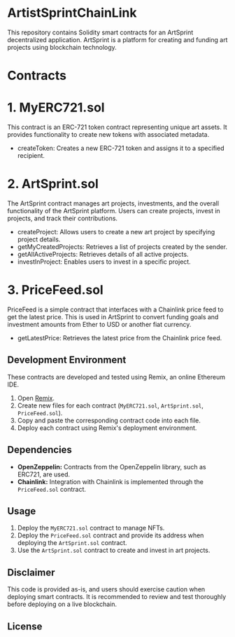 # ArtistSprintChainLink
This repository contains Solidity smart contracts for an ArtSprint decentralized application. ArtSprint is a platform for creating and funding art projects using blockchain technology.

# Contracts
# 1. MyERC721.sol
This contract is an ERC-721 token contract representing unique art assets. It provides functionality to create new tokens with associated metadata.
* createToken: Creates a new ERC-721 token and assigns it to a specified recipient.

# 2. ArtSprint.sol
The ArtSprint contract manages art projects, investments, and the overall functionality of the ArtSprint platform. Users can create projects, invest in projects, and track their contributions.
* createProject: Allows users to create a new art project by specifying project details.
* getMyCreatedProjects: Retrieves a list of projects created by the sender.
* getAllActiveProjects: Retrieves details of all active projects.
* investInProject: Enables users to invest in a specific project.

# 3. PriceFeed.sol
PriceFeed is a simple contract that interfaces with a Chainlink price feed to get the latest price. This is used in ArtSprint to convert funding goals and investment amounts from Ether to USD or another fiat currency.
* getLatestPrice: Retrieves the latest price from the Chainlink price feed.

 ## Development Environment

These contracts are developed and tested using Remix, an online Ethereum IDE.

1. Open [Remix](https://remix.ethereum.org/).
2. Create new files for each contract (`MyERC721.sol`, `ArtSprint.sol`, `PriceFeed.sol`).
3. Copy and paste the corresponding contract code into each file.
4. Deploy each contract using Remix's deployment environment.

## Dependencies

- **OpenZeppelin:** Contracts from the OpenZeppelin library, such as ERC721, are used.
- **Chainlink:** Integration with Chainlink is implemented through the `PriceFeed.sol` contract.

## Usage

1. Deploy the `MyERC721.sol` contract to manage NFTs.
2. Deploy the `PriceFeed.sol` contract and provide its address when deploying the `ArtSprint.sol` contract.
3. Use the `ArtSprint.sol` contract to create and invest in art projects.

## Disclaimer

This code is provided as-is, and users should exercise caution when deploying smart contracts. It is recommended to review and test thoroughly before deploying on a live blockchain.

## License


